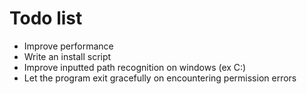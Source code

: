# Todo list

- Improve performance
- Write an install script
- Improve inputted path recognition on windows (ex C:\)
- Let the program exit gracefully on encountering permission errors
